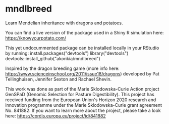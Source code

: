 # mndlbreed

Learn Mendelian inheritance with dragons and potatoes.


You can find a live version of the package used in a Shiny R simulation here: https://knowyourpotato.com/

This yet undocummented package can be installed locally in your RStudio by running:
install.packages("devtools")
library("devtools")
devtools::install_github("akonkia/mndlbreed")

Inspired by the dragon breeding game (more info here: https://www.scienceinschool.org/2011/issue18/dragons) developed by Pat Tellinghuisen, Jennifer Sexton and Rachael Shevin.









This work was done as part of the Marie Sklodowska-Curie Action project GenSPaD (Genomic Selection for Pasture Digestibility). This project has received funding from the European Union's Horizon 2020 research and innovation programme under the Marie Sklodowska-Curie grant agreement No. 841882. If you want to learn more about the project, please take a look here: https://cordis.europa.eu/project/id/841882
